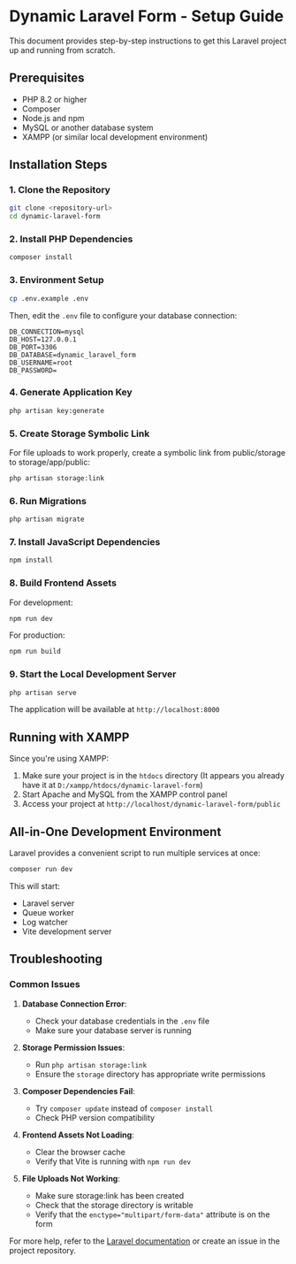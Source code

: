 # Dynamic Laravel Form - Setup Guide

This document provides step-by-step instructions to get this Laravel project up and running from scratch.

## Prerequisites

- PHP 8.2 or higher
- Composer
- Node.js and npm
- MySQL or another database system
- XAMPP (or similar local development environment)

## Installation Steps

### 1. Clone the Repository

```bash
git clone <repository-url>
cd dynamic-laravel-form
```

### 2. Install PHP Dependencies

```bash
composer install
```

### 3. Environment Setup

```bash
cp .env.example .env
```

Then, edit the `.env` file to configure your database connection:

```
DB_CONNECTION=mysql
DB_HOST=127.0.0.1
DB_PORT=3306
DB_DATABASE=dynamic_laravel_form
DB_USERNAME=root
DB_PASSWORD=
```

### 4. Generate Application Key

```bash
php artisan key:generate
```

### 5. Create Storage Symbolic Link

For file uploads to work properly, create a symbolic link from public/storage to storage/app/public:

```bash
php artisan storage:link
```

### 6. Run Migrations

```bash
php artisan migrate
```

### 7. Install JavaScript Dependencies

```bash
npm install
```

### 8. Build Frontend Assets

For development:
```bash
npm run dev
```

For production:
```bash
npm run build
```

### 9. Start the Local Development Server

```bash
php artisan serve
```

The application will be available at `http://localhost:8000`

## Running with XAMPP

Since you're using XAMPP:

1. Make sure your project is in the `htdocs` directory (It appears you already have it at `D:/xampp/htdocs/dynamic-laravel-form`)
2. Start Apache and MySQL from the XAMPP control panel
3. Access your project at `http://localhost/dynamic-laravel-form/public`

## All-in-One Development Environment

Laravel provides a convenient script to run multiple services at once:

```bash
composer run dev
```

This will start:
- Laravel server
- Queue worker
- Log watcher
- Vite development server

## Troubleshooting

### Common Issues

1. **Database Connection Error**:
   - Check your database credentials in the `.env` file
   - Make sure your database server is running

2. **Storage Permission Issues**:
   - Run `php artisan storage:link`
   - Ensure the `storage` directory has appropriate write permissions

3. **Composer Dependencies Fail**:
   - Try `composer update` instead of `composer install`
   - Check PHP version compatibility

4. **Frontend Assets Not Loading**:
   - Clear the browser cache
   - Verify that Vite is running with `npm run dev`

5. **File Uploads Not Working**:
   - Make sure storage:link has been created 
   - Check that the storage directory is writable
   - Verify that the `enctype="multipart/form-data"` attribute is on the form

For more help, refer to the [Laravel documentation](https://laravel.com/docs) or create an issue in the project repository. 